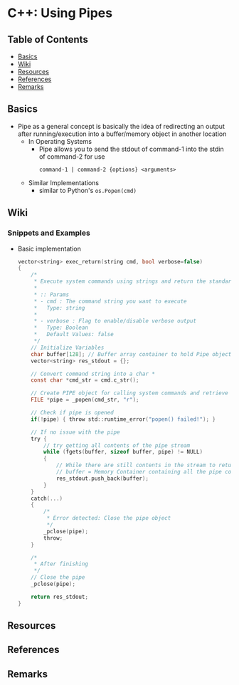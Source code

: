 # C++: Using Pipes

## Table of Contents
+ [Basics](#basics)
+ [Wiki](#wiki)
+ [Resources](#resources)
+ [References](#references)
+ [Remarks](#remarks)

## Basics
+ Pipe as a general concept is basically the idea of redirecting an output after running/execution into a buffer/memory object in another location
    - In Operating Systems 
        + Pipe allows you to send the stdout of command-1 into the stdin of command-2 for use
            ```console
            command-1 | command-2 {options} <arguments>
            ```
    - Similar Implementations
        + similar to Python's `os.Popen(cmd)`

## Wiki
### Snippets and Examples
- Basic implementation
    ```c
    vector<string> exec_return(string cmd, bool verbose=false)
    {
        /*
         * Execute system commands using strings and return the standard output
         *
         * :: Params
         * - cmd : The command string you want to execute
         *   Type: string
         *
         * - verbose : Flag to enable/disable verbose output
         *   Type: Boolean
         *   Default Values: false
         */
        // Initialize Variables
        char buffer[128]; // Buffer array container to hold Pipe object contents
        vector<string> res_stdout = {};

        // Convert command string into a char *
        const char *cmd_str = cmd.c_str();

        // Create PIPE object for calling system commands and retrieve the standard output
        FILE *pipe = _popen(cmd_str, "r");

        // Check if pipe is opened
        if(!pipe) { throw std::runtime_error("popen() failed!"); }

        // If no issue with the pipe
        try {
            // try getting all contents of the pipe stream
            while (fgets(buffer, sizeof buffer, pipe) != NULL) 
            {
                // While there are still contents in the stream to return
                // buffer = Memory Container containing all the pipe contents/data
                res_stdout.push_back(buffer);
            }
        }
        catch(...)
        {
            /*
             * Error detected: Close the pipe object
             */
            _pclose(pipe);
            throw;
        }

        /*
         * After finishing
         */
        // Close the pipe
        _pclose(pipe);

        return res_stdout;
    }
    ```

## Resources

## References

## Remarks
